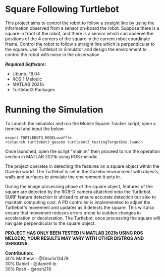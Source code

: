 # Square Following Turtlebot 
This project aims to control the robot to follow a straight line by
using the information observed from a sensor on-board the robot.
Suppose there is a square in front of the robot, and there is a
sensor which can observe the positions of the 4 corners of the
square in the current robot coordinate frame. Control the robot to
follow a straight line which is perpendicular to the square. Use
Turtlebot or Simulator and design the environment to control the
robot with noise in the observation.

<b><i>Required Software:</i></b>
- Ubuntu 18.04
- ROS 1 Melodic
- MATLAB 2021b
- Turtlebot3 Packages

# Running the Simulation
To Launch the simulator and run the Mobile Square Tracker script, open a terminal and input the below:

```
export TURTLEBOT3_MODEL=waffle
roslaunch turtlebot3_gazebo turtlebot3_testingTargetBox.launch 
```

Once launched, open the script "main.m" then proceed to run the operation section in MATLAB 2021b using ROS melodic.

The project operates in detecting the features on a square object within the Gazebo world. The Turtlebot is set in the Gazebo environment with objects, walls and surfaces to simulate the environment it acts in. 

During the image processing phase of the square object, features of the square are detected by the RGB-D camera attatched onto the Turtlebot. SURF feature detection is utilised to ensure accurate detection but also to maintain computing cost. A PD controller is implemeneted to adjust the Turtlebot's movement and updates as it detects the square. This will also ensure that movement reduces errors prone to sudden changes in acceleration or deceleration.
The Turtlebot, once processing the square will navigate perpendicular to the square object.

**PROJECT HAS ONLY BEEN TESTED IN MATLAB 2021b USING ROS MELODIC, YOUR RESULTS MAY VARY WITH OTHER DISTROS AND VERSIONS.**

<b>Contribution:</b>\
40% Matthew - @Orochi13479\
30% Daniel - @daniell-lo\
30% Rosh - @rosh218

